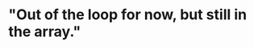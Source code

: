 #                                                "Out of the loop for now, but still in the array."
